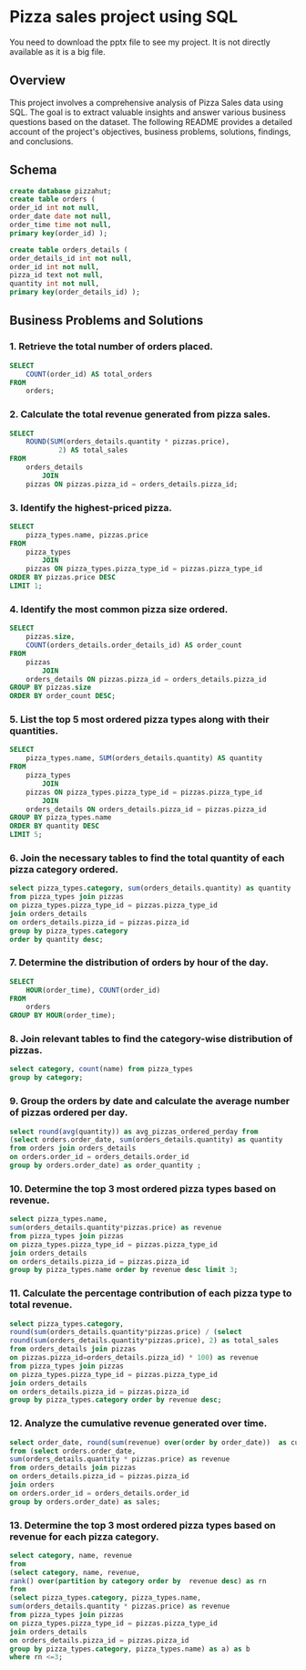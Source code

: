 # Pizza sales project using SQL

You need to download the pptx file to see my project. It is not directly available as it is a big file.

## Overview

This project involves a comprehensive analysis of Pizza Sales data using SQL. The goal is to extract valuable insights and answer various business questions based on the dataset. The following README provides a detailed account of the project's objectives, business problems, solutions, findings, and conclusions.

## Schema
```sql
create database pizzahut;
create table orders (
order_id int not null,
order_date date not null,
order_time time not null,
primary key(order_id) );

create table orders_details (
order_details_id int not null,
order_id int not null,
pizza_id text not null,
quantity int not null,
primary key(order_details_id) );
```
## Business Problems and Solutions

### 1. Retrieve the total number of orders placed.
```sql
SELECT 
    COUNT(order_id) AS total_orders
FROM
    orders;
```
### 2. Calculate the total revenue generated from pizza sales.
```sql
SELECT 
    ROUND(SUM(orders_details.quantity * pizzas.price),
            2) AS total_sales
FROM
    orders_details
        JOIN
    pizzas ON pizzas.pizza_id = orders_details.pizza_id;
```
### 3. Identify the highest-priced pizza.
```sql
SELECT 
    pizza_types.name, pizzas.price
FROM
    pizza_types
        JOIN
    pizzas ON pizza_types.pizza_type_id = pizzas.pizza_type_id
ORDER BY pizzas.price DESC
LIMIT 1;
```
### 4. Identify the most common pizza size ordered.
```sql
SELECT 
    pizzas.size,
    COUNT(orders_details.order_details_id) AS order_count
FROM
    pizzas
        JOIN
    orders_details ON pizzas.pizza_id = orders_details.pizza_id
GROUP BY pizzas.size
ORDER BY order_count DESC;
```
### 5. List the top 5 most ordered pizza types along with their quantities.
```sql
SELECT 
    pizza_types.name, SUM(orders_details.quantity) AS quantity
FROM
    pizza_types
        JOIN
    pizzas ON pizza_types.pizza_type_id = pizzas.pizza_type_id
        JOIN
    orders_details ON orders_details.pizza_id = pizzas.pizza_id
GROUP BY pizza_types.name
ORDER BY quantity DESC
LIMIT 5;
```

### 6. Join the necessary tables to find the total quantity of each pizza category ordered.
```sql
select pizza_types.category, sum(orders_details.quantity) as quantity
from pizza_types join pizzas
on pizza_types.pizza_type_id = pizzas.pizza_type_id 
join orders_details
on orders_details.pizza_id = pizzas.pizza_id
group by pizza_types.category
order by quantity desc;
```

### 7. Determine the distribution of orders by hour of the day.
```sql
SELECT 
    HOUR(order_time), COUNT(order_id)
FROM
    orders
GROUP BY HOUR(order_time);
```

### 8. Join relevant tables to find the category-wise distribution of pizzas.
```sql
select category, count(name) from pizza_types
group by category;
```

### 9.  Group the orders by date and calculate the average number of pizzas ordered per day.
```sql
select round(avg(quantity)) as avg_pizzas_ordered_perday from 
(select orders.order_date, sum(orders_details.quantity) as quantity
from orders join orders_details
on orders.order_id = orders_details.order_id
group by orders.order_date) as order_quantity ;
```

### 10.  Determine the top 3 most ordered pizza types based on revenue.
```sql
select pizza_types.name,
sum(orders_details.quantity*pizzas.price) as revenue
from pizza_types join pizzas
on pizza_types.pizza_type_id = pizzas.pizza_type_id
join orders_details
on orders_details.pizza_id = pizzas.pizza_id
group by pizza_types.name order by revenue desc limit 3;
```

### 11. Calculate the percentage contribution of each pizza type to total revenue.
```sql
select pizza_types.category,
round(sum(orders_details.quantity*pizzas.price) / (select 
round(sum(orders_details.quantity*pizzas.price), 2) as total_sales
from orders_details join pizzas
on pizzas.pizza_id=orders_details.pizza_id) * 100) as revenue
from pizza_types join pizzas
on pizza_types.pizza_type_id = pizzas.pizza_type_id
join orders_details
on orders_details.pizza_id = pizzas.pizza_id
group by pizza_types.category order by revenue desc;
```

### 12.  Analyze the cumulative revenue generated over time.
```sql
select order_date, round(sum(revenue) over(order by order_date))  as cum_revenue
from (select orders.order_date,
sum(orders_details.quantity * pizzas.price) as revenue
from orders_details join pizzas
on orders_details.pizza_id = pizzas.pizza_id
join orders
on orders.order_id = orders_details.order_id
group by orders.order_date) as sales;
```

### 13.  Determine the top 3 most ordered pizza types based on revenue for each pizza category.
```sql
select category, name, revenue 
from
(select category, name, revenue, 
rank() over(partition by category order by  revenue desc) as rn
from
(select pizza_types.category, pizza_types.name,
sum(orders_details.quantity * pizzas.price) as revenue
from pizza_types join pizzas
on pizza_types.pizza_type_id = pizzas.pizza_type_id
join orders_details
on orders_details.pizza_id = pizzas.pizza_id
group by pizza_types.category, pizza_types.name) as a) as b
where rn <=3;
```
